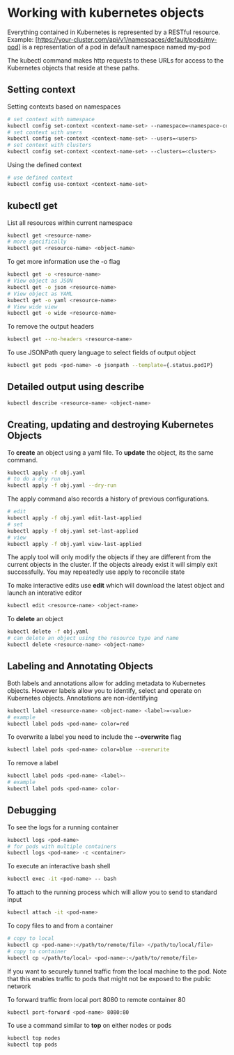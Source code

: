# Working with kubernetes objects

Everything contained in Kubernetes is represented by a RESTful resource.
Example: [https://your-cluster.com/api/v1/namespaces/default/pods/my-pod] is a representation of a pod in default namespace named my-pod

The kubectl command makes http requests to these URLs for access to the Kubernetes objects that reside at these paths.

## Setting context

Setting contexts based on namespaces

```sh
# set context with namespace
kubectl config set-context <context-name-set> --namespace=<namespace-context>
# set context with users
kubectl config set-context <context-name-set> --users=<users>
# set context with clusters
kubectl config set-context <context-name-set> --clusters=<clusters>
```

Using the defined context

```sh
# use defined context
kubectl config use-context <context-name-set>
```

## kubectl get

List all resources within current namespace

```sh
kubectl get <resource-name>
# more specifically
kubectl get <resource-name> <object-name>
```

To get more information use the -o flag

```sh
kubectl get -o <resource-name>
# View object as JSON
kubectl get -o json <resource-name>
# View object as YAML
kubectl get -o yaml <resource-name>
# View wide view
kubectl get -o wide <resource-name>
```

To remove the output headers

```sh
kubectl get --no-headers <resource-name>
```

To use JSONPath query language to select fields of output object

```sh
kubectl get pods <pod-name> -o jsonpath --template={.status.podIP}
```

## Detailed output using describe

```sh
kubectl describe <resource-name> <object-name>
```

## Creating, updating and destroying Kubernetes Objects

To **create** an object using a yaml file.  To **update** the object, its the same command.

```sh
kubectl apply -f obj.yaml
# to do a dry run
kubectl apply -f obj.yaml --dry-run
```

The apply command also records a history of previous configurations.  

```sh
# edit
kubectl apply -f obj.yaml edit-last-applied
# set
kubectl apply -f obj.yaml set-last-applied
# view
kubectl apply -f obj.yaml view-last-applied
```

The apply tool will only modify the objects if they are different from the current objects in the cluster.  If the objects already exist it will simply exit successfully.  You may repeatedly use apply to reconcile state

To make interactive edits use **edit** which will download the latest object and launch an interative editor

```sh
kubectl edit <resource-name> <object-name>
```

To **delete** an object

```sh
kubectl delete -f obj.yaml
# can delete an object using the resource type and name
kubectl delete <resource-name> <object-name>
```

## Labeling and Annotating Objects

Both labels and annotations allow for adding metadata to Kubernetes objects. However labels allow you to identify, select and operate on Kubernetes objects. Annotations are non-identifying

```sh
kubectl label <resource-name> <object-name> <label>=<value>
# example
kubectl label pods <pod-name> color=red
```

To overwrite a label you need to include the **--overwrite** flag

```sh
kubectl label pods <pod-name> color=blue --overwrite
```

To remove a label

```sh
kubectl label pods <pod-name> <label>-
# example
kubectl label pods <pod-name> color-
```

## Debugging

To see the logs for a running container

```sh
kubectl logs <pod-name>
# for pods with multiple containers
kubectl logs <pod-name> -c <container>
```

To execute an interactive bash shell

```sh
kubectl exec -it <pod-name> -- bash
```

To attach to the running process which will allow you to send to standard input

```sh
kubectl attach -it <pod-name>
```

To copy files to and from a container

```sh
# copy to local
kubectl cp <pod-name>:</path/to/remote/file> </path/to/local/file>
# copy to container
kubectl cp </path/to/local> <pod-name>:</path/to/remote/file>
```

If you want to securely tunnel traffic from the local machine to the pod.  Note that this enables traffic to pods that might not be exposed to the public network

To forward traffic from local port 8080 to remote container 80

```sh
kubectl port-forward <pod-name> 8080:80
```

To use a command similar to **top** on either nodes or pods

```sh
kubectl top nodes
kubectl top pods
```
